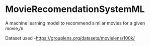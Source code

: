 # MovieRecomendationSystemML
A machine learning model to recommend similar movies for a given movie,/n

Dataset used -https://grouplens.org/datasets/movielens/100k/
